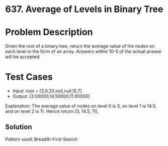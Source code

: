 # 637. Average of Levels in Binary Tree

# Problem Description

Given the root of a binary tree, return the average value of the nodes on each level in the form of an array. Answers within 10-5 of the actual answer will be accepted.

# Test Cases

- Input: root = [3,9,20,null,null,15,7]
- Output: [3.00000,14.50000,11.00000]

Explanation: The average value of nodes on level 0 is 3, on level 1 is 14.5, and on level 2 is 11.
Hence return [3, 14.5, 11].

## Solution

Pattern used: Breadth-First Search